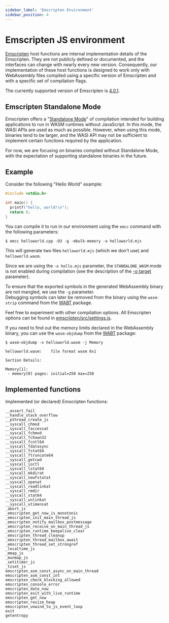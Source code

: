 ```yaml
---
sidebar_label: 'Emscripten Environment'
sidebar_position: 4
---
```


# Emscripten JS environment

[Emscripten] host functions are internal implementation details of the Emscripten.
They are not publicly defined or documented, and the interfaces can change with nearly every new version.
Consequently, our implementation of these host functions is designed to work only with WebAssembly files 
compiled using a specific version of Emscripten and with a specific set of compilation flags.

The currently supported version of Emscripten is [4.0.1](https://github.com/emscripten-core/emscripten/releases/tag/4.0.1).

## Emscripten Standalone Mode

Emscripten offers a "[Standalone Mode]" of compilation intended for building applications to run in WASM runtimes
without JavaScript. In this mode, the WASI APIs are used as much as possible. However, when using this mode, binaries
tend to be larger, and the WASI API may not be sufficient to implement certain functions required by the application.

For now, we are focusing on binaries compiled without Standalone Mode, with the expectation of supporting 
standalone binaries in the future.

## Example

Consider the following "Hello World" example:

```cpp title="helloworld.cpp"
#include <stdio.h>

int main() {
  printf("hello, world!\n");
  return 0;
}
```

You can compile it to run in our environment using the `emcc` command with the following parameters:

```shell
$ emcc helloworld.cpp -O3 -g -mbulk-memory -o helloworld.mjs
```

This will generate two files `helloworld.mjs` (which we don't use) and `helloworld.wasm`.

Since we are using the `-o hello.mjs` parameter, the `STANDALONE_WASM` mode is not enabled during compilation
(see the description of the [-o target][emscripten-o-target] parameter).

To ensure that the exported symbols in the generated WebAssembly binary are not mangled, we use the `-g` parameter.  
Debugging symbols can later be removed from the binary using the `wasm-strip` command from the [WABT] package.

Feel free to experiment with other compilation options. All Emscripten options can be found in
[emscripten/src/settings.js](https://github.com/emscripten-core/emscripten/blob/main/src/settings.js).

If you need to find out the memory limits declared in the WebAssembly binary, you can use the `wasm-objdump` 
from the [WABT] package:

```shell
$ wasm-objdump -x helloworld.wasm -j Memory

helloworld.wasm:	file format wasm 0x1

Section Details:

Memory[1]:
 - memory[0] pages: initial=258 max=258

```

## Implemented functions

Implemented (or declared) Emscripten functions:

```
__assert_fail
__handle_stack_overflow
__pthread_create_js
__syscall_chmod
__syscall_faccessat
__syscall_fchmod
__syscall_fchown32
__syscall_fcntl64
__syscall_fdatasync
__syscall_fstat64
__syscall_ftruncate64
__syscall_getcwd
__syscall_ioctl
__syscall_lstat64
__syscall_mkdirat
__syscall_newfstatat
__syscall_openat
__syscall_readlinkat
__syscall_rmdir
__syscall_stat64
__syscall_unlinkat
__syscall_utimensat
_abort_js
_emscripten_get_now_is_monotonic
_emscripten_init_main_thread_js
_emscripten_notify_mailbox_postmessage
_emscripten_receive_on_main_thread_js
_emscripten_runtime_keepalive_clear
_emscripten_thread_cleanup
_emscripten_thread_mailbox_await
_emscripten_thread_set_strongref
_localtime_js
_mmap_js
_munmap_js
_setitimer_js
_tzset_js
emscripten_asm_const_async_on_main_thread
emscripten_asm_const_int
emscripten_check_blocking_allowed
emscripten_console_error
emscripten_date_now
emscripten_exit_with_live_runtime
emscripten_get_now
emscripten_resize_heap
emscripten_unwind_to_js_event_loop
exit
getentropy
```

[Emscripten]: https://emscripten.org/

[Standalone Mode]: https://v8.dev/blog/emscripten-standalone-wasm

[WABT]: https://github.com/WebAssembly/wabt

[emscripten-o-target]: https://emscripten.org/docs/tools_reference/emcc.html#emcc-o-target
